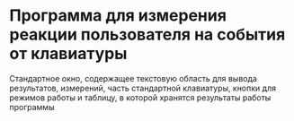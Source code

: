 # Программа для измерения реакции пользователя на события от клавиатуры
Стандартное окно, содержащее текстовую область для вывода результатов, измерений, часть стандартной клавиатуры, кнопки для режимов работы и таблицу, в которой хранятся результаты работы программы
